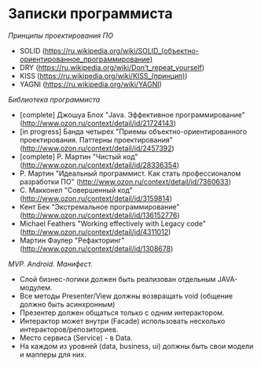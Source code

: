 # Записки программиста

*Принципы проектирования ПО*
* SOLID (https://ru.wikipedia.org/wiki/SOLID_(объектно-ориентированное_программирование)
* DRY (https://ru.wikipedia.org/wiki/Don’t_repeat_yourself)
* KISS (https://ru.wikipedia.org/wiki/KISS_(принцип))
* YAGNI (https://ru.wikipedia.org/wiki/YAGNI)

*Библиотека программиста*
* [complete] Джошуа Блох "Java. Эффективное программирование" (http://www.ozon.ru/context/detail/id/21724143)
* [in progress] Банда четырех "Приемы объектно-ориентированного проектирования. Паттерны проектирования" (http://www.ozon.ru/context/detail/id/2457392)
* [complete] Р. Мартин "Чистый код" (http://www.ozon.ru/context/detail/id/28336354)
* Р. Мартин "Идеальный программист. Как стать профессионалом разработки ПО" (http://www.ozon.ru/context/detail/id/7360633)
* С. Макконел "Совершенный код" (http://www.ozon.ru/context/detail/id/3159814)
* Кент Бек "Экстремальное программирование" (http://www.ozon.ru/context/detail/id/136152776)
* Michael Feathers "Working effectively with Legacy code" (http://www.ozon.ru/context/detail/id/4311012)
* Мартин Фаулер "Рефакторинг" (http://www.ozon.ru/context/detail/id/1308678)

*MVP. Android. Манифест.*
* Слой бизнес-логики должен быть реализован отдельным JAVA-модулем.
* Все методы Presenter/View должны возвращать void (общение должно быть асинхронным)
* Презентер должен общаться только с одним интерактором.
* Интерактор может внутри (Facade) использовать несколько интеракторов/репозиториев.
* Место cервиса (Service) - в Data.
* На каждом из уровней (data, business, ui) должны быть свои модели и мапперы для них.
